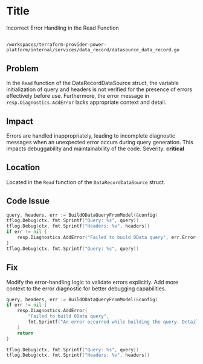 # Title

Incorrect Error Handling in the Read Function

##

`/workspaces/terraform-provider-power-platform/internal/services/data_record/datasource_data_record.go`

## Problem

In the `Read` function of the DataRecordDataSource struct, the variable initialization of query and headers is not verified for the presence of errors effectively before use. Furthermore, the error message in `resp.Diagnostics.AddError` lacks appropriate context and detail.

## Impact

Errors are handled inappropriately, leading to incomplete diagnostic messages when an unexpected error occurs during query generation. This impacts debuggability and maintainability of the code. Severity: **critical**

## Location

Located in the `Read` function of the `DataRecordDataSource` struct.

## Code Issue

```go
query, headers, err := BuildODataQueryFromModel(&config)
tflog.Debug(ctx, fmt.Sprintf("Query: %s", query))
tflog.Debug(ctx, fmt.Sprintf("Headers: %v", headers))
if err != nil {
    resp.Diagnostics.AddError("Failed to build OData query", err.Error())
}
tflog.Debug(ctx, fmt.Sprintf("Query: %s", query))
```

## Fix

Modify the error-handling logic to validate errors explicitly. Add more context to the error diagnostic for better debugging capabilities.

```go
query, headers, err := BuildODataQueryFromModel(&config)
if err != nil {
    resp.Diagnostics.AddError(
        "Failed to build OData query",
        fmt.Sprintf("An error occurred while building the query. Details: %s", err.Error()),
    )
    return
}

tflog.Debug(ctx, fmt.Sprintf("Query: %s", query))
tflog.Debug(ctx, fmt.Sprintf("Headers: %v", headers))
```